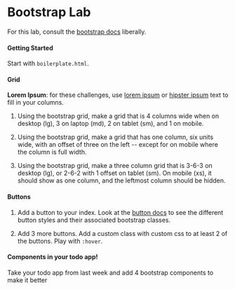 # Bootstrap Lab

For this lab, consult the [bootstrap docs](http://getbootstrap.com/) liberally.


#### Getting Started
 Start with `boilerplate.html`.


#### Grid
**Lorem Ipsum**: for these challenges, use [lorem ipsum](http://www.lipsum.com/feed/html) or [hipster ipsum](http://hipsum.co/) text to fill in your columns.

1. Using the bootstrap grid, make a grid that is 4 columns wide when on desktop (lg), 3 on laptop (md), 2 on tablet (sm), and 1 on mobile.

1. Using the bootstrap grid, make a grid that has one column, six units wide, with an offset of three on the left -- except for on mobile where the column is full width.

1. Using the bootstrap grid, make a three column grid that is 3-6-3 on desktop (lg), or 2-6-2 with 1 offset on tablet (sm). On mobile (xs), it should show as one column, and the leftmost column should be hidden.

#### Buttons
1. Add a button to your index. Look at the [button docs](http://getbootstrap.com/css/#buttons) to see the different button styles and their associated bootstrap classes.

1. Add 3 more buttons. Add a custom class with custom css to at least 2 of the buttons. Play with `:hover`.

#### Components in your todo app!
Take your todo app from last week and add 4 bootstrap components to make it better
